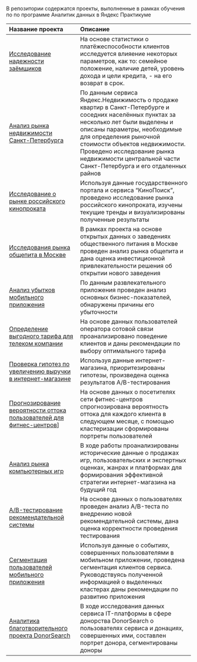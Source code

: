 В репозитории содержатся проекты, выполненные в рамках обучения по по программе Аналитик данных в Яндекс Практикуме

Название проекта | Описание
:-------------- |:--------
[Исследование надежности заёмщиков](https://github.com/KarinaMarchenko/Yandex_Practikum_Projects/tree/main/01_borrower_reliability_analysis) | На основе статистики о платёжеспособности клиентов исследуется влияение некоторых параметров, как то: семейное положение, наличие детей, уровень дохода и цели кредита, - на его возврат в срок.
[Анализ рынка недвижимости Санкт-Петербурга](https://github.com/KarinaMarchenko/Yandex_Practikum_Projects/tree/main/02_real_estate_analysis) | По данным сервиса Яндекс.Недвижимость о продаже квартир в Санкт-Петербурге и соседних населённых пунктах за несколько лет были выделены и описаны параметры, необходимые для определения рыночной стоимости объектов недвижимости. Проведено исследование рынка недвижимости центральной части Санкт-Петербурга и его отдаленных райнов
[Исследование о рынке российского кинопроката](https://github.com/KarinaMarchenko/Yandex_Practikum_Projects/tree/main/03_film_distribution_analysis) | Используя данные государственного портала и сервиса “КиноПоиск”, проведено исследование рынка российского кинопроката, изучены текущие тренды и визуализированы полученные результаты
[Исследования рынка общепита в Москве](https://github.com/KarinaMarchenko/Yandex_Practikum_Projects/tree/main/04_catering_locations_analysis) | В рамках проекта на основе открытых данных о заведениях общественного питания в Москве проведен анализ рынка общепита и дана оценка инвестиционной привлекательности решения об открытии нового заведения 
[Анализ убытков мобильного приложения](https://github.com/KarinaMarchenko/Yandex_Practikum_Projects/tree/main/05_mobile_application_analysis) | По данным развлекательного приложения проведен анализ основных бизнес-показателей, обнаружены причины его убыточности 
[Определение выгодного тарифа для телеком компании](https://github.com/KarinaMarchenko/Yandex_Practikum_Projects/tree/main/06_mobile_tariff_analysis) | На основе данных пользователей оператора сотовой связи проанализировано поведение клиентов и даны рекомендации по выбору оптимального тарифа
[Проверка гипотез по увеличению выручки в интернет-магазине]([https://github.com/KarinaMarchenko/Yandex_Practikum_Projects/tree/main/07_AB_test]) | Используя данные интернет-магазина, приоритезированы гипотезы, произведена оценка результатов A/B-тестирования
[Прогнозирование вероятности оттока пользователей для фитнес-центров]([https://github.com/KarinaMarchenko/Yandex_Practikum_Projects/tree/main/08_fitness_center_churn)] | На основе данных о посетителях сети фитнес-центров спрогнозирована вероятность оттока для каждого клиента в следующем месяце, с помощью кластеризации сформированы портреты пользователей
[Анализ рынка компьютерных игр]([https://github.com/KarinaMarchenko/Yandex_Practikum_Projects/tree/main/09_computer_games_market_analysis]) | В ходе работы проанализированы исторические данные о продажах игр, пользовательских и экспертных оценках, жанрах и платформах для формирования эффективной стратегии интернет-магазина на будущий год
[A/B-тестирование рекомендательной системы](https://github.com/KarinaMarchenko/Yandex_Practikum_Projects/tree/main/10_AB_testing_recommender_system) | На основе данных о пользователях проведен анализ A/B-теста по внедрению новой рекомендательной системы, дана оценка корректности проведения тестирования
[Сегментация пользователей мобильного приложения](https://github.com/KarinaMarchenko/Yandex_Practikum_Projects/tree/main/11_app_user_segmentation) | Используя данные о событиях, совершенных пользователями в мобильном приложении, проведена сегментация клиентов сервиса. Руководствуясь полученной информацией о выделенных кластерах даны рекомендации по развитию приложения
[Аналитика благотворительного проекта DonorSearch](https://github.com/KarinaMarchenko/Yandex_Practikum_Projects/tree/main/12_DonorSearch_app_analysis) | В ходе исследования данных сервиса IT-платформы в сфере донорства DonorSearch о пользователях сервиса и донациях, совершенных ими, составлен портрет донора, сегментированы доноры
